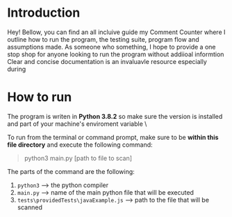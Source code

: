 # Introduction
Hey!
Bellow, you can find an all incluive guide my Comment Counter where I outline how to run the program, the testing suite, program flow and assumptions made. As someone who something, I hope to provide a one stop shop for anyone looking to run the program without addiioal informtion
Clear and concise documentation is an invaluavle resource especially during 

# How to run
The program is writen in **Python 3.8.2** so make sure the version is installed and part of your machine's enviroment variable \

To run from the terminal or command prompt, make sure to be **within this file directory** and execute the following command:

>python3 main.py [path to file to scan]

The parts of the command are the following:
1.	`python3` --> the python compiler 
2.	`main.py` --> name of the main python file that will be executed
3.	`tests\providedTests\javaExample.js` --> path to the file that will be scanned 
